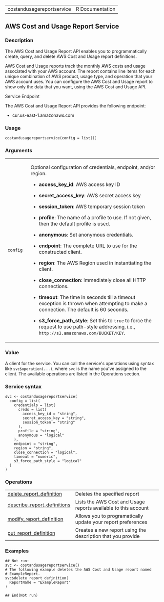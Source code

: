 <table style="width: 100%;">
<tbody>
<tr class="odd">
<td>costandusagereportservice</td>
<td style="text-align: right;">R Documentation</td>
</tr>
</tbody>
</table>

## AWS Cost and Usage Report Service

### Description

The AWS Cost and Usage Report API enables you to programmatically
create, query, and delete AWS Cost and Usage report definitions.

AWS Cost and Usage reports track the monthly AWS costs and usage
associated with your AWS account. The report contains line items for
each unique combination of AWS product, usage type, and operation that
your AWS account uses. You can configure the AWS Cost and Usage report
to show only the data that you want, using the AWS Cost and Usage API.

Service Endpoint

The AWS Cost and Usage Report API provides the following endpoint:

-   cur.us-east-1.amazonaws.com

### Usage

    costandusagereportservice(config = list())

### Arguments

<table>
<colgroup>
<col style="width: 15%" />
<col style="width: 85%" />
</colgroup>
<tbody>
<tr class="odd">
<td><code id="costandusagereportservice_:_config">config</code></td>
<td><p>Optional configuration of credentials, endpoint, and/or
region.</p>
<ul>
<li><p><strong>access_key_id</strong>: AWS access key ID</p></li>
<li><p><strong>secret_access_key</strong>: AWS secret access
key</p></li>
<li><p><strong>session_token</strong>: AWS temporary session
token</p></li>
<li><p><strong>profile</strong>: The name of a profile to use. If not
given, then the default profile is used.</p></li>
<li><p><strong>anonymous</strong>: Set anonymous credentials.</p></li>
<li><p><strong>endpoint</strong>: The complete URL to use for the
constructed client.</p></li>
<li><p><strong>region</strong>: The AWS Region used in instantiating the
client.</p></li>
<li><p><strong>close_connection</strong>: Immediately close all HTTP
connections.</p></li>
<li><p><strong>timeout</strong>: The time in seconds till a timeout
exception is thrown when attempting to make a connection. The default is
60 seconds.</p></li>
<li><p><strong>s3_force_path_style</strong>: Set this to
<code>true</code> to force the request to use path-style addressing,
i.e., <code
style="white-space: pre;">⁠http://s3.amazonaws.com/BUCKET/KEY⁠</code>.</p></li>
</ul></td>
</tr>
</tbody>
</table>

### Value

A client for the service. You can call the service's operations using
syntax like `svc$operation(...)`, where `svc` is the name you've
assigned to the client. The available operations are listed in the
Operations section.

### Service syntax

    svc <- costandusagereportservice(
      config = list(
        credentials = list(
          creds = list(
            access_key_id = "string",
            secret_access_key = "string",
            session_token = "string"
          ),
          profile = "string",
          anonymous = "logical"
        ),
        endpoint = "string",
        region = "string",
        close_connection = "logical",
        timeout = "numeric",
        s3_force_path_style = "logical"
      )
    )

### Operations

<table>
<tbody>
<tr class="odd">
<td style="text-align: left;"><a href="../costandusagereportservice_delete_report_definition/"> delete_report_definition </a></td>
<td style="text-align: left;">Deletes the specified report</td>
</tr>
<tr class="even">
<td style="text-align: left;"><a href="../costandusagereportservice_describe_report_definitions/"> describe_report_definitions </a></td>
<td style="text-align: left;">Lists the AWS Cost and Usage reports
available to this account</td>
</tr>
<tr class="odd">
<td style="text-align: left;"><a href="../costandusagereportservice_modify_report_definition/"> modify_report_definition </a></td>
<td style="text-align: left;">Allows you to programatically update your
report preferences</td>
</tr>
<tr class="even">
<td style="text-align: left;"><a href="../costandusagereportservice_put_report_definition/"> put_report_definition </a></td>
<td style="text-align: left;">Creates a new report using the description
that you provide</td>
</tr>
</tbody>
</table>

### Examples

    ## Not run: 
    svc <- costandusagereportservice()
    # The following example deletes the AWS Cost and Usage report named
    # ExampleReport.
    svc$delete_report_definition(
      ReportName = "ExampleReport"
    )

    ## End(Not run)
